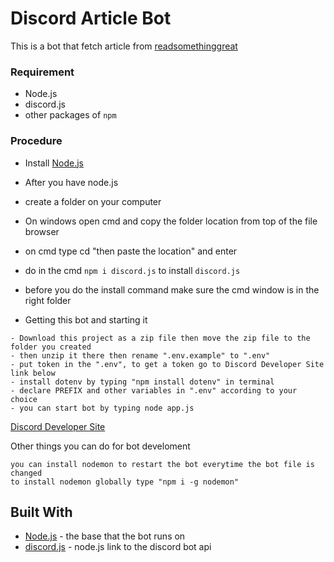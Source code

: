 # Discord Article Bot

This is a bot that fetch article from [readsomethinggreat](https://www.readsomethinggreat.com/)


### Requirement 
- Node.js
- discord.js
- other packages of `npm`

### Procedure


- Install [Node.js](https://nodejs.org/en/)

- After you have node.js
- create a folder on your computer
- On windows open cmd and copy the folder location from top of the file browser
- on cmd type cd "then paste the location" and enter
- do in the cmd `npm i discord.js` to install `discord.js`
- before you do the install command make sure the cmd window is in the right folder

- Getting this bot and starting it

```
- Download this project as a zip file then move the zip file to the folder you created
- then unzip it there then rename ".env.example" to ".env"
- put token in the ".env", to get a token go to Discord Developer Site link below 
- install dotenv by typing "npm install dotenv" in terminal
- declare PREFIX and other variables in ".env" according to your choice
- you can start bot by typing node app.js
```
[Discord Developer Site](https://discordapp.com/developers/applications/)


Other things you can do for bot develoment

```
you can install nodemon to restart the bot everytime the bot file is changed
to install nodemon globally type "npm i -g nodemon"
```

## Built With

- [Node.js](https://nodejs.org/en/) - the base that the bot runs on
- [discord.js](https://discord.js.org/#/) - node.js link to the discord bot api

